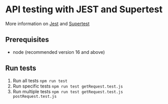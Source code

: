 # API testing with JEST and Supertest
More information on [Jest](https://jestjs.io/) and [Supertest](https://www.npmjs.com/package/supertest)

## Prerequisites
- node (recommended version 16 and above)

## Run tests
1. Run all tests ```npm run test```
2. Run specific tests ```npm run test getRequest.test.js```
3. Run multiple tests ```npm run test getRequest.test.js postRequest.test.js```
